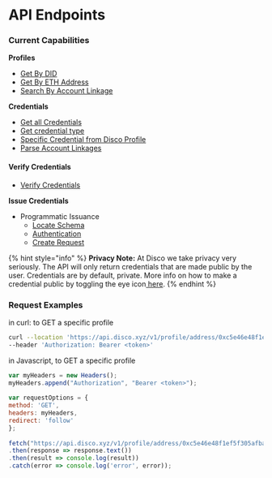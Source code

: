 # API Endpoints

### Current Capabilities

**Profiles**

* [Get By DID](https://docs.disco.xyz/v2/for-developers/get-started-with-discos-api/profiles#get-profile-by-did)
* [Get By ETH Address](https://docs.disco.xyz/v2/for-developers/get-started-with-discos-api/profiles#get-profile-by-ethereum-address)
* [Search By Account Linkage](https://docs.disco.xyz/v2/for-developers/get-started-with-discos-api/profiles#search-for-profile-by-account-linkages)

**Credentials**

* [Get all Credentials](https://docs.disco.xyz/v2/for-developers/get-started-with-discos-api/credentials#get-all-credentials)
* [Get credential type](https://docs.disco.xyz/v2/for-developers/get-started-with-discos-api/credentials#get-a-credential-type)
* [Specific Credential from Disco Profile](https://docs.disco.xyz/v2/for-developers/guide-parsing-out-account-linkages)
* [Parse Account Linkages](https://docs.disco.xyz/v2/for-developers/guide-parsing-out-account-linkages)

#### Verify Credentials

* [Verify Credentials](https://docs.disco.xyz/v2/for-developers/get-started-with-discos-api/credentials#verify-a-credential)

**Issue Credentials**

* Programmatic Issuance
  * [Locate Schema](https://docs.disco.xyz/v3/for-builders/api-endpoints/programmatic-issuance#find-your-schema-url)
  * [Authentication](https://docs.disco.xyz/v3/for-builders/api-endpoints/programmatic-issuance#find-your-schema-url)
  * [Create Request](https://docs.disco.xyz/v3/for-builders/api-endpoints/programmatic-issuance#find-your-schema-url)

{% hint style="info" %}
**Privacy Note:** At Disco we take privacy very seriously. The API will only return credentials that are made public by the user. Credentials are by default, private. More info on how to make a credential public by toggling the eye icon[ here](https://docs.disco.xyz/v2/learn-more/faqs#does-disco-only-work-for-ethereum).
{% endhint %}

### Request Examples

in curl: to GET a specific profile

```sh
curl --location 'https://api.disco.xyz/v1/profile/address/0xc5e46e48f1ef5f305afba45c3122021dd09ed3de' \
--header 'Authorization: Bearer <token>'
```

in Javascript, to GET a specific profile

```javascript
var myHeaders = new Headers();
myHeaders.append("Authorization", "Bearer <token>");
​
var requestOptions = {
method: 'GET',
headers: myHeaders,
redirect: 'follow'
};
​
fetch("https://api.disco.xyz/v1/profile/address/0xc5e46e48f1ef5f305afba45c3122021dd09ed3de", requestOptions)
.then(response => response.text())
.then(result => console.log(result))
.catch(error => console.log('error', error));
```
